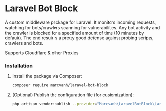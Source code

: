 # Laravel Bot Block

A custom middleware package for Laravel. It monitors incoming requests, watching 
for bots/crawlers scanning for vulnerabilities. Any bot activity and the crawler is blocked 
for a specified amount of time (10 minutes by default). The end result is a pretty good 
defense against probing scripts, crawlers and bots.

Supports Cloudflare & other Proxies

### Installation

1. Install the package via Composer:

    ```bash
    composer require marcvanh/laravel-bot-block
    ```

2. (Optional) Publish the configuration file (for customization):

    ```bash
    php artisan vendor:publish --provider="Marcvanh\LaravelBotBlock\LaravelBotBlockServiceProvider"
    ```
